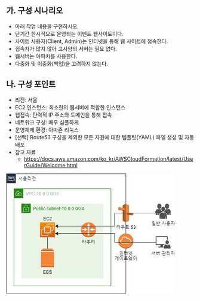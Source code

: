 ## 가. 구성 시나리오

- 아래 작업 내용을 구현하시오.
- 단기간 한시적으로 운영되는 이벤트 웹사이트이다.
- 사이트 사용자(Client, Admin)는 인터넷을 통해 웹 사이트에 접속한다.
- 접속자가 많지 않아 고사양의 서버는 필요 없다.
- 웹서버는 아파치를 사용한다.
- 다중화 및 이중화(백업)을 고려하지 않는다.

## 나. 구성 포인트

- 리전: 서울
- EC2 인스턴스: 최소한의 웹서버에 적합한 인스턴스
- 웹접속: 탄력적 IP 주소와 도메인을 통해 접속
- 네트워크 구성: 매우 심플하게
- 운영체제 환경: 아마존 리눅스
- [선택] Route53 구성을 제외한 모든 자원에 대한 템플릿(YAML) 파일 생성 및 자동배포
- 참고 자료
  - https://docs.aws.amazon.com/ko_kr/AWSCloudFormation/latest/UserGuide/Welcome.html

![](./event_web.jpeg)